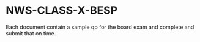 # NWS-CLASS-X-BESP

Each document contain a sample qp for the board exam and complete and submit that on time.
